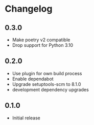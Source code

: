 Changelog
=========

## 0.3.0

- Make poetry v2 compatible
- Drop support for Python 3.10

## 0.2.0

- Use plugin for own build process
- Enable dependabot
- Upgrade setuptools-scm to 8.1.0
- development dependency upgrades

## 0.1.0

- Initial release